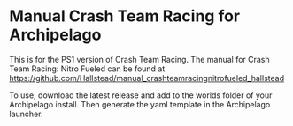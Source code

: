 <h1>Manual Crash Team Racing for Archipelago</h1>

This is for the PS1 version of Crash Team Racing.
The manual for Crash Team Racing: Nitro Fueled can be found at 
https://github.com/Hallstead/manual_crashteamracingnitrofueled_hallstead

To use, download the latest release and add to the worlds folder of your Archipelago install.
Then generate the yaml template in the Archipelago launcher.
